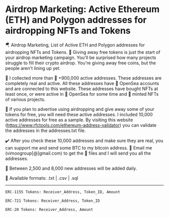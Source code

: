 # Airdrop Marketing: Active Ethereum (ETH) and Polygon addresses for airdropping NFTs and Tokens
🪂 Airdrop Marketing, List of Active ETH and Polygon addresses for airdropping NFTs and Tokens. 🎁 Giving away free tokens is just the start of your airdrop marketing campaign. You'll be surprised how many projects struggle to fill their crypto airdrop. You're giving away free coins, but the people aren't lining up yet.

📁 I collected more than 🚀 +900,000 active addresses. These addresses are completely real and active. All these addresses have 🌊 OpenSea accounts and are connected to this website. These addresses have bought NFTs at least once, or were active in 🌊 OpenSea for some time and 💎 minted NFTs of various projects.

🎯 If you plan to advertise using airdropping and give away some of your tokens for free, you will need these active addresses. I included 10,000 active addresses for free as a sample. By visiting this website (https://www.rfctools.com/ethereum-address-validator) you can validate the addresses in the addresses.txt file.

✔️ After you check these 10,000 addresses and make sure they are real, you can support me and send some BTC to my bitcoin address. 📨 Email me (vimoogroup[@]gmail.com) to get the 📁 files and I will send you all the addresses. 

🔮 Between 2,500 and 8,000 new addresses will be added daily.

💾 Available formats: .txt | .csv | .sql

-------------------

``` ERC-1155 Tokens: Receiver_Address, Token_ID, Amount ```

``` ERC-721 Tokens: Receiver_Address, Token_ID ```

``` ERC-20 Tokens: Receiver_Address, Amount ```
